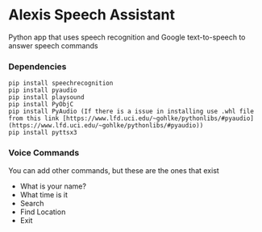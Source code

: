 # Alexis Speech Assistant

Python app that uses speech recognition and Google text-to-speech to answer speech commands

### Dependencies

```
pip install speechrecognition
pip install pyaudio
pip install playsound
pip install PyObjC
pip install PyAudio (If there is a issue in installing use .whl file from this link [https://www.lfd.uci.edu/~gohlke/pythonlibs/#pyaudio](https://www.lfd.uci.edu/~gohlke/pythonlibs/#pyaudio))  
pip install pyttsx3
```

### Voice Commands

You can add other commands, but these are the ones that exist

- What is your name?
- What time is it
- Search
- Find Location
- Exit
